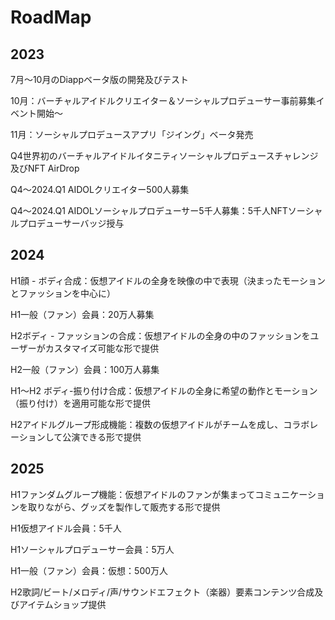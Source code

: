 # RoadMap

## **2023**

7月～10月のDiappベータ版の開発及びテスト

10月：バーチャルアイドルクリエイター＆ソーシャルプロデューサー事前募集イベント開始～&#x20;

11月：ソーシャルプロデュースアプリ「ジイング」ベータ発売

Q4世界初のバーチャルアイドルイタニティソーシャルプロデュースチャレンジ及びNFT AirDrop&#x20;

Q4～2024.Q1 AIDOLクリエイター500人募集

Q4～2024.Q1 AIDOLソーシャルプロデューサー5千人募集：5千人NFTソーシャルプロデューサーバッジ授与



## **2024**

H1顔 - ボディ合成：仮想アイドルの全身を映像の中で表現（決まったモーションとファッションを中心に）

H1一般（ファン）会員：20万人募集

H2ボディ - ファッションの合成：仮想アイドルの全身の中のファッションをユーザーがカスタマイズ可能な形で提供&#x20;

H2一般（ファン）会員：100万人募集&#x20;

H1～H2 ボディ-振り付け合成：仮想アイドルの全身に希望の動作とモーション（振り付け）を適用可能な形で提供&#x20;

H2アイドルグループ形成機能：複数の仮想アイドルがチームを成し、コラボレーションして公演できる形で提供



## **2025**

H1ファンダムグループ機能：仮想アイドルのファンが集まってコミュニケーションを取りながら、グッズを製作して販売する形で提供

H1仮想アイドル会員：5千人&#x20;

H1ソーシャルプロデューサー会員：5万人&#x20;

H1一般（ファン）会員：仮想：500万人&#x20;

H2歌詞/ビート/メロディ/声/サウンドエフェクト（楽器）要素コンテンツ合成及びアイテムショップ提供
